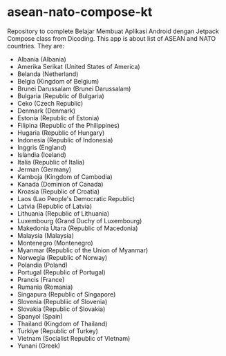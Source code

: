 # asean-nato-compose-kt
Repository to complete Belajar Membuat Aplikasi Android dengan Jetpack Compose class from Dicoding. This app is about list of ASEAN and NATO countries. They are:
- Albania (Albania)
- Amerika Serikat (United States of America)
- Belanda (Netherland)
- Belgia (Kingdom of Belgium)
- Brunei Darussalam (Brunei Darussalam)
- Bulgaria (Republic of Bulgaria)
- Ceko (Czech Republic)
- Denmark (Denmark)
- Estonia (Republic of Estonia)
- Filipina (Republic of the Philippines)
- Hugaria (Republic of Hungary)
- Indonesia (Republic of Indonesia)
- Inggris (England)
- Islandia (Iceland)
- Italia (Republic of Italia)
- Jerman (Germany)
- Kamboja (Kingdom of Cambodia)
- Kanada (Dominion of Canada)
- Kroasia (Republic of Croatia)
- Laos (Lao People's Democratic Republic)
- Latvia (Republic of Latvia)
- Lithuania (Republic of Lithuania)
- Luxembourg (Grand Duchy of Luxembourg)
- Makedonia Utara (Republic of Macedonia)
- Malaysia (Malaysia)
- Montenegro (Montenegro)
- Myanmar (Republic of the Union of Myanmar)
- Norwegia (Republic of Norway)
- Polandia (Poland)
- Portugal (Republic of Portugal)
- Prancis (France)
- Rumania (Romania)
- Singapura (Republic of Singapore)
- Slovenia (Republiic of Slovenia)
- Slovakia (Republic of Slovakia)
- Spanyol (Spain)
- Thailand (Kingdom of Thailand)
- Turkiye (Republic of Turkey)
- Vietnam (Socialist Republic of Vietnam)
- Yunani (Greek)
